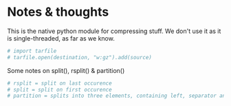 # Notes & thoughts

This is the native python module for compressing stuff. We don't use it as it is single-threaded, as far as we know.
```python
# import tarfile
# tarfile.open(destination, "w:gz").add(source)
```

Some notes on split(), rsplit() & partition()
```python
# rsplit = split on last occurence
# split = split on first occurence
# partition = splits into three elements, containing left, separator and right sides
```